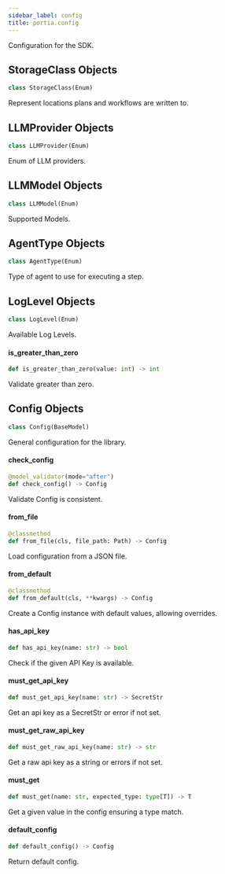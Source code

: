 ```yaml
---
sidebar_label: config
title: portia.config
---
```


Configuration for the SDK.

## StorageClass Objects

```python
class StorageClass(Enum)
```

Represent locations plans and workflows are written to.

## LLMProvider Objects

```python
class LLMProvider(Enum)
```

Enum of LLM providers.

## LLMModel Objects

```python
class LLMModel(Enum)
```

Supported Models.

## AgentType Objects

```python
class AgentType(Enum)
```

Type of agent to use for executing a step.

## LogLevel Objects

```python
class LogLevel(Enum)
```

Available Log Levels.

#### is\_greater\_than\_zero

```python
def is_greater_than_zero(value: int) -> int
```

Validate greater than zero.

## Config Objects

```python
class Config(BaseModel)
```

General configuration for the library.

#### check\_config

```python
@model_validator(mode="after")
def check_config() -> Config
```

Validate Config is consistent.

#### from\_file

```python
@classmethod
def from_file(cls, file_path: Path) -> Config
```

Load configuration from a JSON file.

#### from\_default

```python
@classmethod
def from_default(cls, **kwargs) -> Config
```

Create a Config instance with default values, allowing overrides.

#### has\_api\_key

```python
def has_api_key(name: str) -> bool
```

Check if the given API Key is available.

#### must\_get\_api\_key

```python
def must_get_api_key(name: str) -> SecretStr
```

Get an api key as a SecretStr or error if not set.

#### must\_get\_raw\_api\_key

```python
def must_get_raw_api_key(name: str) -> str
```

Get a raw api key as a string or errors if not set.

#### must\_get

```python
def must_get(name: str, expected_type: type[T]) -> T
```

Get a given value in the config ensuring a type match.

#### default\_config

```python
def default_config() -> Config
```

Return default config.

